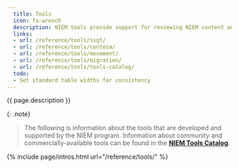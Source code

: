 ```yaml
---
  title: Tools
  icon: fa-wrench
  description: NIEM tools provide support for reviewing NIEM content and developing NIEM domains and exchanges.
  links:
  - url: /reference/tools/ssgt/
  - url: /reference/tools/contesa/
  - url: /reference/tools/movement/
  - url: /reference/tools/migration/
  - url: /reference/tools/tools-catalog/
  todo:
  - Set standard table widths for consistency
---
```


{{ page.description }}

{: .note}
> The following is information about the tools that are developed and supported by the NIEM program.  Information about community and commercially-available tools can be found in the **[NIEM Tools Catalog](https://www.niem.gov/tools-catalog)**.

{% include page/intros.html url="/reference/tools/" %}
